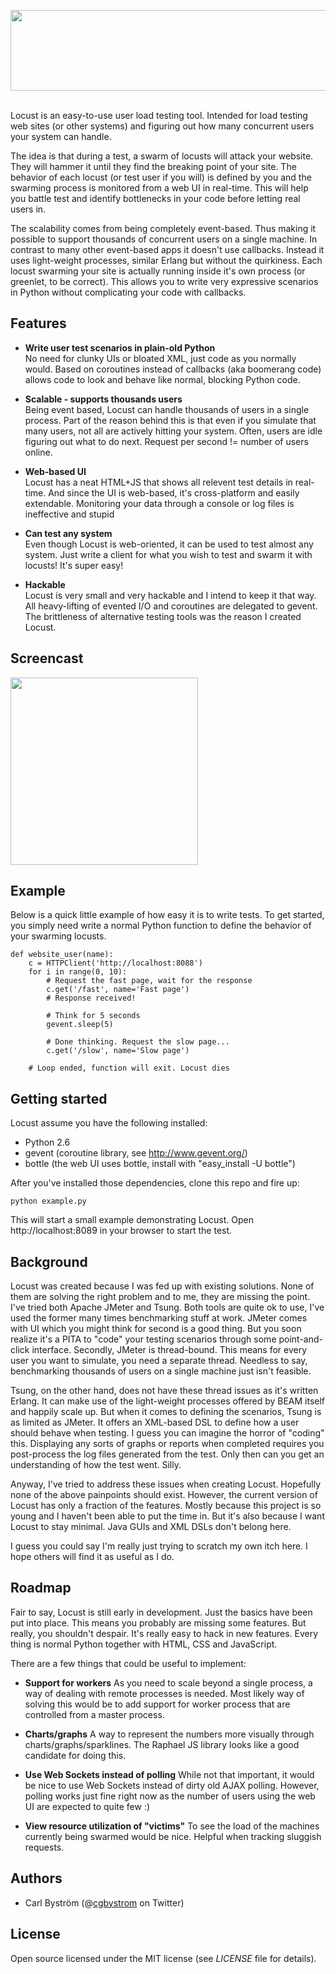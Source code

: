 <img src="http://github.com/cgbystrom/locust/raw/master/public/locust_banner.png" width="901" height="129"><br><br>

Locust is an easy-to-use user load testing tool. Intended for load testing web sites (or other systems) and figuring
out how many concurrent users your system can handle.

The idea is that during a test, a swarm of locusts will attack your website. They will hammer it until they find the breaking point of your site. The behavior of each locust (or test user if you will) is defined by you and the swarming process is monitored from a web UI in real-time. This will help you battle test and identify bottlenecks in your code before letting real users in.

The scalability comes from being completely event-based. Thus making it possible to support thousands of concurrent users on a single machine.
In contrast to many other event-based apps it doesn't use callbacks. Instead it uses light-weight processes, similar Erlang but without the quirkiness.
Each locust swarming your site is actually running inside it's own process (or greenlet, to be correct).
This allows you to write very expressive scenarios in Python without complicating your code with callbacks.


## Features
* **Write user test scenarios in plain-old Python**<br>
 No need for clunky UIs or bloated XML, just code as you normally would. Based on coroutines instead of callbacks (aka boomerang code) allows code to look and behave like normal, blocking Python code.

* **Scalable - supports thousands users**<br>
 Being event based, Locust can handle thousands of users in a single process.
 Part of the reason behind this is that even if you simulate that many users, not all are actively hitting your system. Often, users are idle figuring out what to do next. Request per second != number of users online.

* **Web-based UI**<br>
 Locust has a neat HTML+JS that shows all relevent test details in real-time. And since the UI is web-based,
 it's cross-platform and easily extendable. Monitoring your data through a console or log files is ineffective and stupid

* **Can test any system**<br>
 Even though Locust is web-oriented, it can be used to test almost any system. Just write a client for what you wish to test and swarm it with locusts! It's super easy!

* **Hackable**<br>
 Locust is very small and very hackable and I intend to keep it that way. All heavy-lifting of evented I/O and coroutines are delegated to gevent. The brittleness of alternative testing tools was the reason I created Locust.

## Screencast

<a href="http://www.screencast.com/t/YTYxNWM5N"><img src="http://github.com/cgbystrom/locust/raw/master/public/screencast_thumbnail.png" width="300" height="300"></a>

## Example
Below is a quick little example of how easy it is to write tests.
To get started, you simply need write a normal Python function to define the behavior of your swarming locusts.

    def website_user(name):
        c = HTTPClient('http://localhost:8088')
        for i in range(0, 10):
            # Request the fast page, wait for the response
            c.get('/fast', name='Fast page')
            # Response received!

            # Think for 5 seconds
            gevent.sleep(5)
            
            # Done thinking. Request the slow page...
            c.get('/slow', name='Slow page')

        # Loop ended, function will exit. Locust dies


## Getting started
Locust assume you have the following installed:

* Python 2.6
* gevent (coroutine library, see http://www.gevent.org/)
* bottle (the web UI uses bottle, install with "easy_install -U bottle")

After you've installed those dependencies, clone this repo and fire up:

    python example.py

This will start a small example demonstrating Locust. Open http://localhost:8089 in your browser to start the test.

## Background
Locust was created because I was fed up with existing solutions. None of them are solving the right problem and to me, they are missing the point.
I've tried both Apache JMeter and Tsung. Both tools are quite ok to use, I've used the former many times benchmarking stuff at work. JMeter comes with UI which you might think for second is a good thing. But you soon realize it's a PITA to "code" your testing scenarios through some point-and-click interface. Secondly, JMeter is thread-bound. This means for every user you want to simulate, you need a separate thread. Needless to say, benchmarking thousands of users on a single machine just isn't feasible.

Tsung, on the other hand, does not have these thread issues as it's written Erlang. It can make use of the light-weight processes offered by BEAM itself and happily scale up. But when it comes to defining the scenarios, Tsung is as limited as JMeter. It offers an XML-based DSL to define how a user should behave when testing. I guess you can imagine the horror of "coding" this. Displaying any sorts of graphs or reports when completed requires you post-process the log files generated from the test. Only then can you get an understanding of how the test went. Silly.

Anyway, I've tried to address these issues when creating Locust. Hopefully none of the above painpoints should exist.
However, the current version of Locust has only a fraction of the features. Mostly because this project is so young and I haven't been able to put the time in. But it's also because I want Locust to stay minimal. Java GUIs and XML DSLs don't belong here.

I guess you could say I'm really just trying to scratch my own itch here. I hope others will find it as useful as I do.

## Roadmap
Fair to say, Locust is still early in development. Just the basics have been put into place.
This means you probably are missing some features. But really, you shouldn't despair.
It's really easy to hack in new features. Every thing is normal Python together with HTML, CSS and JavaScript.

There are a few things that could be useful to implement:

* **Support for workers**
As you need to scale beyond a single process, a way of dealing with remote processes is needed.
Most likely way of solving this would be to add support for worker process that are controlled from a master process.

* **Charts/graphs**
A way to represent the numbers more visually through charts/graphs/sparklines. The Raphael JS library looks like a good candidate for doing this.

* **Use Web Sockets instead of polling**
While not that important, it would be nice to use Web Sockets instead of dirty old AJAX polling.
However, polling works just fine right now as the number of users using the web UI are expected to quite few :)

* **View resource utilization of "victims"**
To see the load of the machines currently being swarmed would be nice. Helpful when tracking sluggish requests.


## Authors

- Carl Bystr&ouml;m (@<a href="http://twitter.com/cgbystrom">cgbystrom</a> on Twitter)

## License

Open source licensed under the MIT license (see _LICENSE_ file for details).

